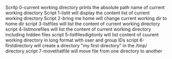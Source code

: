 Scritp 0-current working directory prints the absolute path name of current working directory
Script 1-listit will display the content list of current working directory
Script 2-bring me home will change current working dir to home dir
script 3-listfiles will list the content of current working directory
script 4-listmorefiles will list the content of current working directory including hidden files
script 5-listfilesdigitonly will list content of cuurent working directory in long format with user and group IDs
script 6-firstdirectory will create a directory "my first directory" in the /tmp/ directory
script 7-movethatfile will move file from one directory to another
